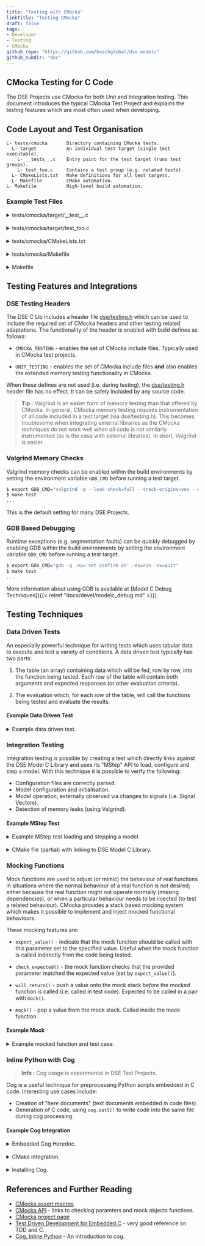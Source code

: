 ```yaml
---
title: "Testing with CMocka"
linkTitle: "Testing CMocka"
draft: false
tags:
- Developer
- Testing
- CMocka
github_repo: "https://github.com/boschglobal/dse.modelc"
github_subdir: "doc"
---
```


## CMocka Testing for C Code

The DSE Projects use CMocka for both Unit and Integration testing. This
document introduces the typical CMocka Test Project and explains the testing
features which are most often used when developing.



## Code Layout and Test Organisation


```text
L- tests/cmocka       Directory containing CMocka tests.
  L- target           An individual test target (single test executable).
    L- __tests__.c    Entry point for the test target (runs test groups).
    L- test_foo.c     Contains a test group (e.g. related tests).
  L- CMakeLists.txt   Make definitions for all test targets.
  L- Makefile         CMake automation.
L- Makefile           High-level build automation.
```


### Example Test Files

<details>
<summary>tests/cmocka/target/__test__.c</summary>

{{< readfile file="examples/tests/cmocka/target/__test__.c" code="true" lang="c" >}}

</details>
<br />
<details>
<summary>tests/cmocka/target/test_foo.c</summary>

{{< readfile file="examples/tests/cmocka/target/test_foo.c" code="true" lang="c" >}}

</details>
<br />
<details>
<summary>tests/cmocka/CMakeLists.txt</summary>

{{< readfile file="examples/tests/cmocka/CMakeLists.txt" code="true" lang="cmake" >}}

</details>
<br />
<details>
<summary>tests/cmocka/Makefile</summary>

{{< readfile file="examples/tests/cmocka/Makefile" code="true" lang="make" >}}

</details>
<br />
<details>
<summary>Makefile</summary>

{{< readfile file="examples/Makefile" code="true" lang="make" >}}

</details>


## Testing Features and Integrations

### DSE Testing Headers

The DSE C Lib includes a header file [dse/testing.h](https://github.com/boschglobal/dse.clib/blob/main/dse/testing.h)
which can be used to include the required set of CMocka headers and other testing related adaptations. The functionality
of the header is enabled with build defines as follows:

* `CMOCKA_TESTING` - enables the set of CMocka include files. Typically used in CMocka test projects.

* `UNIT_TESTING` - enables the set of CMocka include files __and__ also enables the extended memory testing functionality in CMocka.

When these defines are not used (i.e. during testing), the [dse/testing.h](https://github.com/boschglobal/dse.clib/blob/main/dse/testing.h) header file has no effect. It can be safely included by any source code.

> __Tip :__ Valgrind is an easier form of memory testing than that offered by CMocka. In general, CMocka memory testing
  requires instrumentation of all code included in a test target (via dse/testing.h). This becomes
  troublesome when integrating external libraries as the CMocka techniques do not work well when _all_
  code is not similarly instrumented (as is the case with external libraries). In short, Valgrind is easier.


### Valgrind Memory Checks

Valgrind memory checks can be enabled within the build environments by setting
the environment variable `GDB_CMD` before running a test target.

```bash
$ export GDB_CMD="valgrind -q --leak-check=full --track-origins=yes --error-exitcode=808"
$ make test
...
```

This is the default setting for many DSE Projects.


### GDB Based Debugging

Runtime exceptions (e.g. segmentation faults) can be quickly debugged by enabling
GDB within the build environments by setting the environment variable `GDB_CMD` before running a test target.

```bash
$ export GDB_CMD="gdb -q -ex='set confirm on' -ex=run -ex=quit"
$ make test
...
```

More information about using GDB is available at [Model C Debug Techniques]({{< relref "docs/devel/modelc_debug.md" >}}).



## Testing Techniques


### Data Driven Tests

An especially powerful technique for writing tests which uses tabular data to
execute and test a variety of conditions. A data driven test typically has two
parts:

1. The table (an array) containing data which will be fed, row by row, into the
   function being tested. Each row of the table will contain both arguments and
   expected responses (or other evaluation criteria).

2. The evaluation which, for each row of the table, will call the functions being
   tested and evaluate the results.


#### Example Data Driven Test

<details>
<summary>Example data driven test.</summary>

```c
#include <dse/testing.h>

typedef struct TestRow {
    int value;
    int result;
}

void test_foo__data_driven(void** state)
{
    Mock* mock = *state;
    TestRow tests[] =  {
        { .value = 5, .result = 10 },
        { .value = 8, .result = 16 },
        { .value = 2, .result = 4 },
    };

    for (size_t i = 0; i < ARRAY_SIZE(tests); i++) {
        int result = double(tests[i].value);
        assert_int_equal(result, tests[i].result);
    }
}
```

</details>


### Integration Testing

Integration testing is possible by creating a test which directly links against the
DSE Model C Library and uses its "MStep" API to load, configure and step a model. With
this technique it is possible to verify the following:

* Configuration files are correctly parsed.
* Model configuration and initialisation.
* Model operation, externally observed via changes to signals (i.e. Signal Vectors).
* Detection of memory leaks (using Valgrind).


#### Example MStep Test

<details>
<summary>Example MStep test loading and stepping a model.</summary>

```c
#include <dlfcn.h>
#include <dse/testing.h>
#include <dse/logger.h>
#include <dse/modelc/model.h>
#include <dse/restbus/restbus.h>

void test_mstep(void** state)
{
    char* argv[] = {
        (char*)"test_mstep",
        (char*)"--name=stub_inst",
        (char*)"--logger=5",  // QUIET
        (char*)"examples/stub/data/stack.yaml",
        (char*)"../../../../tests/cmocka/mstep/model_mstep.yaml",
        (char*)"../../../../tests/cmocka/mstep/restbus_mstep.yaml",
    };
    int                argc = ARRAY_SIZE(argv);
    int                rc;
    ModelCArguments    args;
    SimulationSpec     sim;
    ModelInstanceSpec* mi;

    /* Setup the ModelC interfaces. */
    modelc_set_default_args(&args, "test", 0.0005, 0.0010);
    modelc_parse_arguments(&args, argc, argv, "MStep Test");
    rc = modelc_configure(&args, &sim);
    assert_int_equal(rc, 0);
    mi = modelc_get_model_instance(&sim, args.name);
    assert_non_null(mi);

    /* Directly load the Restbus Model. */
    void* handle =
        dlopen(mi->model_definition.full_path, RTLD_NOW | RTLD_LOCAL);
    assert_non_null(handle);
    ModelSetupHandler model_setup_func = dlsym(handle, MODEL_SETUP_FUNC_STR);
    ModelExitHandler  model_exit_func = dlsym(handle, MODEL_EXIT_FUNC_STR);
    assert_non_null(model_setup_func);
    assert_non_null(model_exit_func);

    /* Call the Model Setup. */
    rc = model_setup_func(mi);
    assert_int_equal(rc, 0);
    SignalVector* sv = model_sv_create(mi);

    /* Locate the restbus and network vectors. */
    SignalVector* sv_restbus = NULL;
    SignalVector* sv_network = NULL;
    while (sv && sv->name) {
        if (strcmp(sv->name, "restbus") == 0) sv_restbus = sv;
        if (strcmp(sv->name, "network") == 0) sv_network = sv;
        /* Next signal vector. */
        sv++;
    }
    assert_non_null(sv_restbus);
    assert_string_equal(sv_restbus->name, "restbus");
    assert_int_equal(sv_restbus->count, 3);
    assert_non_null(sv_restbus->scalar);
    assert_non_null(sv_network);
    assert_string_equal(sv_network->name, "network");
    assert_int_equal(sv_network->count, 1);
    assert_non_null(sv_network->binary);
    assert_non_null(sv_network->length);
    assert_non_null(sv_network->buffer_size);

    /* Check the initial values. */
    assert_double_equal(sv_restbus->scalar[0], 1.0, 0.0);
    assert_double_equal(sv_restbus->scalar[1], 0.0, 0.0);
    assert_double_equal(sv_restbus->scalar[2], 265.0, 0.0);
    assert_null(sv_network->binary[0]);
    assert_int_equal(sv_network->length[0], 0);
    assert_int_equal(sv_network->buffer_size[0], 0);

    /* Step the model - ensure no can_tx based on setting initial values. */
    rc = modelc_step(mi, args.step_size);
    assert_int_equal(rc, 0);
    assert_double_equal(sv_restbus->scalar[0], 1.0, 0.0);
    assert_double_equal(sv_restbus->scalar[1], 0.0, 0.0);
    assert_double_equal(sv_restbus->scalar[2], 265.0, 0.0);
    assert_null(sv_network->binary[0]);
    assert_int_equal(sv_network->length[0], 0);
    assert_int_equal(sv_network->buffer_size[0], 0);
    sv_network->reset(sv_network, 0);

    /* Call the Model Exit. */
    rc = model_exit_func(mi);
    assert_int_equal(rc, 0);
}
```

</details>
<br />
<details>
<summary>CMake file (partial) with linking to DSE Model C Library.</summary>

```cmake
...

# External Project - DSE ModelC Library (for linking to mstep)
# -------------------------------------
set(MODELC_BINARY_DIR "$ENV{EXTERNAL_BUILD_DIR}/dse.modelc.lib")
find_library(MODELC_LIB
    NAMES
        libmodelc_bundled.a
    PATHS
        ${MODELC_BINARY_DIR}/lib
    REQUIRED
    NO_DEFAULT_PATH
)
add_library(modelc STATIC IMPORTED GLOBAL)
set_target_properties(modelc
    PROPERTIES
        IMPORTED_LOCATION "${MODELC_LIB}"
        INTERFACE_INCLUDE_DIRECTORIES "${MODELC_BINARY_DIR}"
)

...

# Target - MSTEP
# --------------
add_executable(test_mstep

)
target_include_directories(test_mstep
    PRIVATE
        ./
)
target_compile_definitions(test_mstep
    PUBLIC
        CMOCKA_TESTING
    PRIVATE
        PLATFORM_OS="${CDEF_PLATFORM_OS}"
        PLATFORM_ARCH="${CDEF_PLATFORM_ARCH}"
)
target_link_libraries(test_mstep
    PUBLIC
        -Wl,-Bstatic modelc -Wl,-Bdynamic ${CMAKE_DL_LIBS}
    PRIVATE
        cmocka
        dl
        m
)
install(TARGETS test_mstep)
```

</details>


### Mocking Functions

Mock functions are used to adjust (or mimic) the behaviour of real functions in
situations where the normal behaviour of a real function is not desired; either
because the real function might not operate normally (missing dependencies), or
when a particular behaviour needs to be injected (to test a related behaviour).
CMocka provides a stack based mocking system which makes it possible to implement
and inject mocked functional behaviours.

These mocking features are:

* `expect_value()` - indicate that the mock function should be called with this
  parameter set to the specified value. Useful when the mock function is called
  indirectly from the code being tested.

* `check_expected()` - the mock function checks that the provided parameter
  matched the expected value (set by `expect_value()`).

* `will_return()` - push a value onto the mock stack _before_ the mocked function
  is called (i.e. called in test code). Expected to be called in a pair
  with `mock()`.

* `mock()` - pop a value from the mock stack. Called inside the mock function.


#### Example Mock

<details>
<summary>Example mocked function and test case.</summary>

```c
#include <dse/testing.h>

/* The real function to be mocked. */
int test_function(int a, int b);

/* The mock function, prefixed with '__wrap_'. */
int __wrap_test_function(int a, int b)
{
    /* Test that the correct parameters were passed to the mock. */
    check_expected(a);
    check_expected(b);
    /* mock() - Pop values from the stack of test values. */
    int a_wrap = mock_type(int);
    int b_wrap = mock_type(int);
    /* Condition/behaviour being mocked. */
    if (a_wrap == 1 && b_wrap == 2) return 3;
    return 0;
}

/* Test functions. */
void test_success(void **state)
{
    /* Push expect values to the mock stack. */
    expect_value(__wrap_test_function, a, 1);
    expect_value(__wrap_test_function, b, 2);
    /* Push values to the mock stack. */
    will_return(__wrap_test_function, 1);
    will_return(__wrap_test_function, 2);
    /* Call the original function, and evaluate the mocked behaviour. */
    assert_int_equal(test_function(1, 2), 3);
}
int main(void)
{
    const struct CMUnitTest tests[] =
    {
        cmocka_unit_test(test_success),
    };
    return cmocka_run_group_tests(tests, NULL, NULL);
}

```

</details>


### Inline Python with Cog

> __Info :__ Cog usage is experimental in DSE Test Projects.

Cog is a useful technique for preprocessing Python scripts embedded in C code. Interesting
use cases include:

* Creation of "here documents" (text documents embedded in code files).
* Generation of C code, using `cog.outl()` to write code into the same file during
  cog processing.

#### Example Cog Integration

<details>
<summary>Embedded Cog Heredoc.</summary>

```c
#include <dse/testing.h>

#define UNUSED(x) ((void)x)

/* Cog Heredoc. */
/*[[[cog
yaml="""
kind: SignalGroup
metadata:
  name: network_signals
spec:
  signals:
    - signal: RAW
"""
with open('sg.yaml', 'w') as f:
    f.write(yaml)
]]]*/
/*[[[end]]]*/

int main(void)
{
    /* Test implementation ... */
}
```

</details>
<br />
<details>
<summary>CMake integration.</summary>

```cmake
# Setup preprocessing to generate output files at configuration stage.
execute_process(COMMAND cog.py ${CMAKE_CURRENT_BINARY_DIR}/../../util/test.c)

# GLOB the generated files and install.
file (GLOB GENERATED_YAML_FILES
    ${CMAKE_CURRENT_BINARY_DIR}/../*.yaml
)
install(
    FILES ${GENERATED_YAML_FILES}
    DESTINATION data/yaml
)

# Setup a custom command to invoke cog.
add_custom_command(
    OUTPUT SYMBOLIC test
    COMMAND cog.py  ${CMAKE_CURRENT_BINARY_DIR}/../../util/test.c
    DEPENDS ${CMAKE_CURRENT_BINARY_DIR}/../../util/test.c
    COMMENT "Creating symbolic file and running cog"
)
```

</details>
<br />
<details>
<summary>Installing Cog.</summary>

```bash
$ pip install cogapp
```

</details>


## References and Further Reading

* [CMocka assert macros](https://api.cmocka.org/group__cmocka__asserts.html)
* [CMocka API](https://api.cmocka.org/group__cmocka.html) - links to checking paramters and mock objects functions.
* [CMocka project page](https://CMocka.org/)
* [Test Driven Development for Embedded C](https://www.oreilly.com/library/view/test-driven-development/9781941222997/) - very good reference on TDD and C.
* [Cog, Inline Python](https://nedbatchelder.com/code/cog/) - An introduction to cog.
